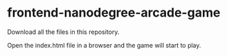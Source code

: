frontend-nanodegree-arcade-game
===============================

Download all the files in this repository.

Open the index.html file in a browser and the game will start to play.
